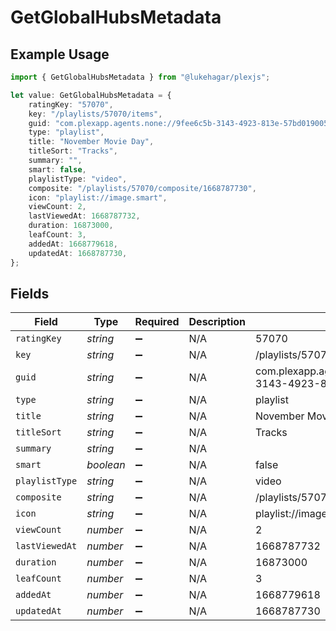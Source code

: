 # GetGlobalHubsMetadata

## Example Usage

```typescript
import { GetGlobalHubsMetadata } from "@lukehagar/plexjs";

let value: GetGlobalHubsMetadata = {
    ratingKey: "57070",
    key: "/playlists/57070/items",
    guid: "com.plexapp.agents.none://9fee6c5b-3143-4923-813e-57bd0190056c",
    type: "playlist",
    title: "November Movie Day",
    titleSort: "Tracks",
    summary: "",
    smart: false,
    playlistType: "video",
    composite: "/playlists/57070/composite/1668787730",
    icon: "playlist://image.smart",
    viewCount: 2,
    lastViewedAt: 1668787732,
    duration: 16873000,
    leafCount: 3,
    addedAt: 1668779618,
    updatedAt: 1668787730,
};
```

## Fields

| Field                                                          | Type                                                           | Required                                                       | Description                                                    | Example                                                        |
| -------------------------------------------------------------- | -------------------------------------------------------------- | -------------------------------------------------------------- | -------------------------------------------------------------- | -------------------------------------------------------------- |
| `ratingKey`                                                    | *string*                                                       | :heavy_minus_sign:                                             | N/A                                                            | 57070                                                          |
| `key`                                                          | *string*                                                       | :heavy_minus_sign:                                             | N/A                                                            | /playlists/57070/items                                         |
| `guid`                                                         | *string*                                                       | :heavy_minus_sign:                                             | N/A                                                            | com.plexapp.agents.none://9fee6c5b-3143-4923-813e-57bd0190056c |
| `type`                                                         | *string*                                                       | :heavy_minus_sign:                                             | N/A                                                            | playlist                                                       |
| `title`                                                        | *string*                                                       | :heavy_minus_sign:                                             | N/A                                                            | November Movie Day                                             |
| `titleSort`                                                    | *string*                                                       | :heavy_minus_sign:                                             | N/A                                                            | Tracks                                                         |
| `summary`                                                      | *string*                                                       | :heavy_minus_sign:                                             | N/A                                                            |                                                                |
| `smart`                                                        | *boolean*                                                      | :heavy_minus_sign:                                             | N/A                                                            | false                                                          |
| `playlistType`                                                 | *string*                                                       | :heavy_minus_sign:                                             | N/A                                                            | video                                                          |
| `composite`                                                    | *string*                                                       | :heavy_minus_sign:                                             | N/A                                                            | /playlists/57070/composite/1668787730                          |
| `icon`                                                         | *string*                                                       | :heavy_minus_sign:                                             | N/A                                                            | playlist://image.smart                                         |
| `viewCount`                                                    | *number*                                                       | :heavy_minus_sign:                                             | N/A                                                            | 2                                                              |
| `lastViewedAt`                                                 | *number*                                                       | :heavy_minus_sign:                                             | N/A                                                            | 1668787732                                                     |
| `duration`                                                     | *number*                                                       | :heavy_minus_sign:                                             | N/A                                                            | 16873000                                                       |
| `leafCount`                                                    | *number*                                                       | :heavy_minus_sign:                                             | N/A                                                            | 3                                                              |
| `addedAt`                                                      | *number*                                                       | :heavy_minus_sign:                                             | N/A                                                            | 1668779618                                                     |
| `updatedAt`                                                    | *number*                                                       | :heavy_minus_sign:                                             | N/A                                                            | 1668787730                                                     |